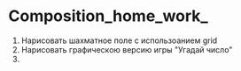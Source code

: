 # Composition_home_work_
1. Нарисовать шахматное поле с использоанием grid
2. Нарисовать графическою версию игры "Угадай число"
3. 
